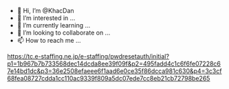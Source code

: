 - 👋 Hi, I’m @KhacDan
- 👀 I’m interested in ...
- 🌱 I’m currently learning ...
- 💞️ I’m looking to collaborate on ...
- 📫 How to reach me ...

<!---
KhacDan/KhacDan is a ✨ special ✨ repository because its `README.md` (this file) appears on your GitHub profile.
You can click the Preview link to take a look at your changes.
--->
https://tc.e-staffing.ne.jp/e-staffing/pwdresetauth/initial?p1=1b967b7b733568dec14dcda8ee39f09f&p2=495fadd4c1c6f6fe07228c67e14bd1dc&p3=36e2508efaeee6f1aad6e0ce35f86dcca981c630&p4=3c3cf68fea08727cdda1cc110ac9339f809a5dc07ede7cc8eb21cb72798be265
